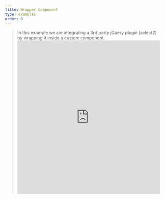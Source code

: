 ```yaml
---
title: Wrapper Component
type: examples
order: 8
---
```

> In this example we are integrating a 3rd party jQuery plugin (select2) by wrapping it inside a custom component. <iframe width="100%" height="500" src="https://jsfiddle.net/chrisvfritz/d131Lebj/embedded/result,html,js,css" allowfullscreen="allowfullscreen" frameborder="0" mark="crwd-mark"></iframe>
